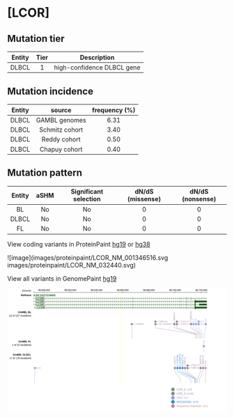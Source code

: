 # [LCOR]

## Mutation tier

|Entity|Tier|Description               |
|:------:|:----:|--------------------------|
|DLBCL |1   |high-confidence DLBCL gene|
## Mutation incidence

|Entity|source        |frequency (%)|
|:------:|:--------------:|:-------------:|
|DLBCL |GAMBL genomes |6.31         |
|DLBCL |Schmitz cohort|3.40         |
|DLBCL |Reddy cohort  |0.50         |
|DLBCL |Chapuy cohort |0.40         |

## Mutation pattern

|Entity|aSHM|Significant selection|dN/dS (missense)|dN/dS (nonsense)|
|:------:|:----:|:---------------------:|:----------------:|:----------------:|
|BL    |No  |No                   |0               |0               |
|DLBCL |No  |No                   |0               |0               |
|FL    |No  |No                   |0               |0               |



View coding variants in ProteinPaint [hg19](https://www.bcgsc.ca/downloads/morinlab/GAMBL/test/genes/LCOR_protein.html)  or [hg38](https://www.bcgsc.ca/downloads/morinlab/GAMBL/test/genes/LCOR_protein_hg38.html)

![image](images/proteinpaint/LCOR_NM_001346516.svg
images/proteinpaint/LCOR_NM_032440.svg)

View all variants in GenomePaint [hg19](https://www.bcgsc.ca/downloads/morinlab/GAMBL/test/genes/LCOR.html)

![image](images/proteinpaint/LCOR.svg)
